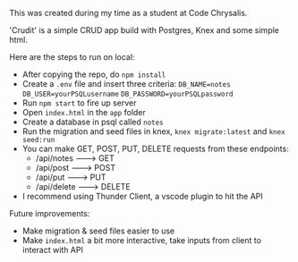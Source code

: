 This was created during my time as a student at Code Chrysalis.

'Crudit' is a simple CRUD app build with Postgres, Knex and some simple html.


Here are the steps to run on local:
- After copying the repo, do `npm install`
- Create a `.env` file and insert three criteria: `DB_NAME=notes` `DB_USER=yourPSQLusername` `DB_PASSWORD=yourPSQLpassword`
- Run `npm start` to fire up server
- Open `index.html` in the `app` folder
- Create a database in psql called `notes`
- Run the migration and seed files in knex, `knex migrate:latest` and `knex seed:run`
- You can make GET, POST, PUT, DELETE requests from these endpoints:
    - /api/notes ---> GET
    - /api/post ---> POST
    - /api/put ---> PUT
    - /api/delete ---> DELETE
- I recommend using Thunder Client, a vscode plugin to hit the API


Future improvements:
- Make migration & seed files easier to use
- Make `index.html` a bit more interactive, take inputs from client to interact with API